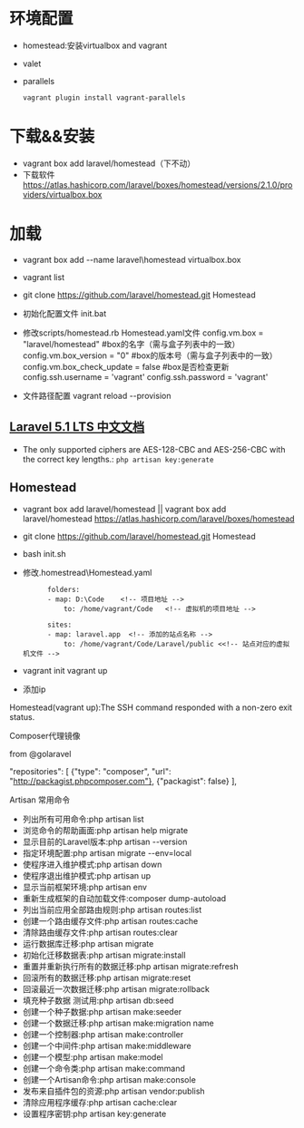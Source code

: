 # 环境配置

- homestead:安装virtualbox and vagrant
- valet
- parallels

  ```
  vagrant plugin install vagrant-parallels
  ```

# 下载&&安装

- vagrant box add laravel/homestead（下不动）
- 下载软件 <https://atlas.hashicorp.com/laravel/boxes/homestead/versions/2.1.0/providers/virtualbox.box>

# 加载

- vagrant box add --name laravel\homestead virtualbox.box
- vagrant list
- git clone <https://github.com/laravel/homestead.git> Homestead
- 初始化配置文件 init.bat
- 修改scripts/homestead.rb Homestead.yaml文件 config.vm.box = "laravel/homestead" #box的名字（需与盒子列表中的一致） config.vm.box_version = "0" #box的版本号（需与盒子列表中的一致） config.vm.box_check_update = false #box是否检查更新 config.ssh.username = 'vagrant' config.ssh.password = 'vagrant'

- 文件路径配置 vagrant reload --provision

## [Laravel 5.1 LTS 中文文档](https://docs.golaravel.com/docs/5.4/installation/)

- The only supported ciphers are AES-128-CBC and AES-256-CBC with the correct key lengths.: `php artisan key:generate`

## Homestead

- vagrant box add laravel/homestead || vagrant box add laravel/homestead <https://atlas.hashicorp.com/laravel/boxes/homestead>
- git clone <https://github.com/laravel/homestead.git> Homestead
- bash init.sh
- 修改.homestread\Homestead.yaml

  ```
        folders:
        - map: D:\Code    <!-- 项目地址 -->
            to: /home/vagrant/Code   <!-- 虚拟机的项目地址 -->

        sites:
        - map: laravel.app  <!-- 添加的站点名称 -->
            to: /home/vagrant/Code/Laravel/public <<!-- 站点对应的虚拟机文件 -->
  ```

- vagrant init vagrant up
- 添加ip

Homestead(vagrant up):The SSH command responded with a non-zero exit status.

Composer代理镜像

from @golaravel

"repositories": [ {"type": "composer", "url": "<http://packagist.phpcomposer.com"}>, {"packagist": false} ],

Artisan 常用命令

- 列出所有可用命令:php artisan list
- 浏览命令的帮助画面:php artisan help migrate
- 显示目前的Laravel版本:php artisan --version
- 指定环境配置:php artisan migrate --env=local
- 使程序进入维护模式:php artisan down
- 使程序退出维护模式:php artisan up
- 显示当前框架环境:php artisan env
- 重新生成框架的自动加载文件:composer dump-autoload
- 列出当前应用全部路由规则:php artisan routes:list
- 创建一个路由缓存文件:php artisan routes:cache
- 清除路由缓存文件:php artisan routes:clear
- 运行数据库迁移:php artisan migrate
- 初始化迁移数据表:php artisan migrate:install
- 重置并重新执行所有的数据迁移:php artisan migrate:refresh
- 回滚所有的数据迁移:php artisan migrate:reset
- 回滚最近一次数据迁移:php artisan migrate:rollback
- 填充种子数据 测试用:php artisan db:seed
- 创建一个种子数据:php artisan make:seeder
- 创建一个数据迁移:php artisan make:migration name
- 创建一个控制器:php artisan make:controller
- 创建一个中间件:php artisan make:middleware
- 创建一个模型:php artisan make:model
- 创建一个命令类:php artisan make:command
- 创建一个Artisan命令:php artisan make:console
- 发布来自插件包的资源:php artisan vendor:publish
- 清除应用程序缓存:php artisan cache:clear
- 设置程序密钥:php artisan key:generate
